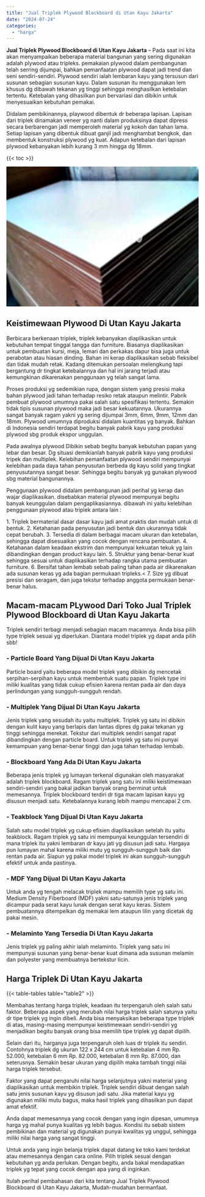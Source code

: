 ```yaml
---
title: "Jual Triplek Plywood Blockboard di Utan Kayu Jakarta"
date: "2024-07-24"
categories: 
  - "harga"
---
```


**Jual Triplek Plywood Blockboard di Utan Kayu Jakarta** – Pada saat ini kita akan menyampaikan beberapa material bangunan yang sering digunakan adalah plywood atau tripleks. pemakaian plywood dalam pembangunan telah serring dijumpai, bahkan pemanfaatan plywood dapat jadi trend dan seni sendiri-sendiri. Plywood sendiri ialah lembaran kayu yang tersusun dari susunan sebagian susunan kayu. Dalam susunan itu menggunakan lem khusus dg dibawah tekanan yg tinggi sehingga menghasilkan ketebalan tertentu. Ketebalan yang dihasilkan pun bervariasi dan dibikin untuk menyesuaikan kebutuhan pemakai.

Didalam pembikinannya, playwood dibentuk dr beberapa lapisan. Lapisan dari triplek dinamakan veneer yg nanti dalam produksinya dapat dipress secara berbarengan jadi memperoleh material yg kokoh dan tahan lama. Setiap lapisan yang dibentuk dibuat ganjil jadi menghambat bengkok, dan membentuk konstruksi plywood yg kuat. Adapun ketebalan dari lapisan plywood kebanyakan lebih kurang 3 mm hingga dg 18mm.

{{< toc >}}

![Jual Triplek Plywood Blockboard di Utan Kayu Jakarta](/images/jual-triplek-murah-37.png)

## Keistimewaan Plywood Di Utan Kayu Jakarta

Berbicara berkenaan triplek, triplek kebanyakan diaplikasikan untuk kebutuhan tempat tinggal tangga dan furniture. Biasanya diaplikasikan untuk pembuatan kursi, meja, lemari dan perkakas dapur bisa juga untuk perabotan atau hiasan dinding. Bahan ini kerap diaplikasikan sebab fleksibel dan tidak mudah retak. Kadang ditemukan persoalan melengkung tapi bergantung dr tingkat ketebalannya dan hal ini jarang terjadi atau kemungkinan dikarenakan penggunaan yg telah sangat lama.

Proses produksi yg sedemikian rupa, dengan sistem yang presisi maka bahan plywood jadi tahan terhadap resiko retak ataupun melintir. Pabrik pembuat plywood umumnya pakai salah satu spesifikasi tertentu. Semakin tidak tipis susunan plywood maka jadi besar kekuatannya. Ukurannya sangat banyak ragam yakni yg sering dijumpai 3mm, 6mm, 9mm, 12mm dan 18mm. Plywood umumnya diproduksi didalam kuantitas yg banyak. Bahkan di Indonesia sendiri terdapat begitu banyak pabrik kayu yang produksi plywood sbg produk ekspor unggulan.

Pada awalnya plywood Dibikin sebab begitu banyak kebutuhan papan yang lebar dan besar. Dg situasi demikianlah banyak pabrik kayu yang produksi tripek dan multiplek. Kelebihan pemanfaatan plywood sendiri mempunyai kelebihan pada daya tahan penyusutan berbeda dg kayu solid yang tingkat penyusutannya sangat besar. Sehingga begitu banyak yg gunakan plywood sbg material bangunannya.

Penggunaan plywood didalam pembangunan jadi perihal yg kerap dan wajar diaplikasikan. disebabkan material plywood mempunyai begitu banyak keunggulan dalam pengaplikasiannya. dibawah ini yaitu kelebihan penggunaan plywood atau triplek antara lain :

1\. Triplek bermaterial dasar dasar kayu jadi amat praktis dan mudah untuk di bentuk. 2. Ketahanan pada penyusutan jadi bentuk dan ukurannya tidak cepat berubah. 3. Tersedia di dalam berbagai macam ukuran dan ketebalan, sehingga dapat disesuaikan yang cocok dengan rencana pembuatan. 4. Ketahanan dalam keadaan ekstrim dan mempunyai kekuatan tekuk yg lain dibandingkan dengan product kayu lain. 5. Struktur yang benar-benar kuat sehingga sesuai untuk diaplikasikan terhadap rangka utama pembuatan furniture. 6. Bersifat tahan lembab sebab paling tahan pada air dikarenakan ada susunan keras yg ada bagian permukaan tripleks.< 7. Size yg dibuat presisi dan seragam, dan juga tekstur terhadap anggota permukaan benar-benar halus.

## Macam-macam PLywood Dari Toko Jual Triplek Plywood Blockboard di Utan Kayu Jakarta

Triplek sendiri terbagi menjadi sebagian macam macamnya. Anda bisa pilih type triplek sesuai yg diperlukan. Diantara model triplek yg dapat anda pilih sbb!

### \- Particle Board Yang Dijual Di Utan Kayu Jakarta

Particle board yaitu beberapa model triplek yang dibikin dg mencetak serpihan-serpihan kayu untuk membentuk suatu papan. Triplek type ini miliki kualitas yang tidak cukup efisien karena rentan pada air dan daya perlindungan yang sungguh-sungguh rendah.

### \- Multiplek Yang Dijual Di Utan Kayu Jakarta

Jenis triplek yang sesudah itu yaitu multiplek. Triplek yg satu ini dibikin dengan kulit kayu yang berlapis dan lantas dipres dg pakai tekanan yg tinggi sehingga merekat. Tekstur dari multiplek sendiri sangat rapat dibandingkan dengan particle board. Untuk triplek yg satu ini punyai kemampuan yang benar-benar tinggi dan juga tahan terhadap lembab.

### \- Blockboard Yang Ada Di Utan Kayu Jakarta

Beberapa jenis triplek yg lumayan terkenal digunakan oleh masyarakat adalah triplek blockboard. Ragam triplek yang satu ini miliki keistimewaan sendiri-sendiri yang bakal jadikan banyak orang berminat untuk memesannya. Triplek blockboard terdiri dr tiga macam lapisan kayu yg disusun menjadi satu. Ketebalannya kurang lebih mampu mencapai 2 cm.

### \- Teakblock Yang Dijual Di Utan Kayu Jakarta

Salah satu model triplek yg cukup efisien diaplikasikan setelah itu yaitu teakblock. Ragam triplek yg satu ini mempunyai keunggulan tersendiri di mana triplek itu yakni lembaran dr kayu jati yg disusun jadi satu. Hargaya pun lumayan mahal karena miliki mutu yg sungguh-sungguh baik dan rentan pada air. Siapun yg pakai model triplek ini akan sungguh-sungguh efektif untuk anda pastinya.

### \- MDF Yang Dijual Di Utan Kayu Jakarta

Untuk anda yg tengah melacak triplek mampu memilih type yg satu ini. Medium Density Fiberboard (MDF) yakni satu-satunya jenis triplek yang dicampur pada serat kayu lunak dengan serat kayu keras. Sistem pembuatannya ditempelkan dg memakai lem ataupun lilin yang dicetak dg pakai mesin.

### \- Melaminto Yang Tersedia Di Utan Kayu Jakarta

Jenis triplek yg paling akhir ialah melaminto. Triplek yang satu ini mempunyai susunan yang benar-benar kuat dimana ada susunan melamin dan polyester yang membuatnya bertekstur licin.

## Harga Triplek Di Utan Kayu Jakarta

{{< table-tables table="table2" >}}

Membahas tentang harga triplek, keadaan itu terpengaruh oleh salah satu faktor. Beberapa aspek yang merubah nilai harga triplek salah satunya yaitu dr tipe triplek yg ingin dibeli. Anda bisa menyaksikan beberapa type triplek di atas, masing-masing mempunyai keistimewaan sendiri-sendiri yg menjadikan begitu banyak orang bisa memilih tipe triplek yg dapat dipilih.

Selain dari itu, harganya juga terpengaruh oleh luas dr triplek itu sendiri. Contohnya triplek dg ukuran 122 x 244 cm untuk ketebalan 4 mm Rp. 52.000, ketebalan 6 mm Rp. 82.000, ketebalan 8 mm Rp. 87.000, dan seterusnya. Semakin besar ukuran yang dipilih maka tambah tinggi nilai harga triplek tersebut.

Faktor yang dapat pengaruhi nilai harga selanjutnya yakni material yang diaplikasikan untuk membikin triplek. Triplek sendiri dibuat dengan salah satu jenis susunan kayu yg disusun jadi satu. Jika material kayu yg digunakan miliki mutu bagus, maka hasil triplek yang dihasilkan pun dapat amat efektif.

Anda dapat memesannya yang cocok dengan yang ingin dipesan, umumnya harga yg mahal punya kualitas yg lebih bagus. Kondisi itu sebab sistem pembikinan dan material yg digunakan punyai kwalitas yg unggul, sehingga miliki nilai harga yang sangat tinggi.

Untuk anda yang ingin belanja triplek dapat datang ke toko kami terdekat atau memesannya dengan cara online. Pilih triplek sesuai dengan kebutuhan yg anda perlukan. Dengan begitu, anda bakal mendapatkan triplek yg tepat yang cocok dengan apa yang di inginkan.

Itulah perihal pembahasan dari kita tentang Jual Triplek Plywood Blockboard di Utan Kayu Jakarta, Mudah-mudahan bermanfaat.
